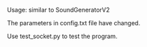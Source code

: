 Usage: similar to SoundGeneratorV2

The parameters in config.txt file have changed. 

Use test_socket.py to test the program.
